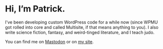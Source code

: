 # Hi, I’m Patrick.

I've been developing custom WordPress code for a while now (since WPMU got rolled into core and called Multisite, if that means anything to you). I also write science fiction, fantasy, and weird-tinged literature, and I teach judo.

You can find me on [Mastodon](https://mstdn.ca/@pjohanneson) or on [my site](https://patrickjohanneson.com/).

<!---
pjohanneson/pjohanneson is a ✨ special ✨ repository because its `README.md` (this file) appears on your GitHub profile.
You can click the Preview link to take a look at your changes.
--->
